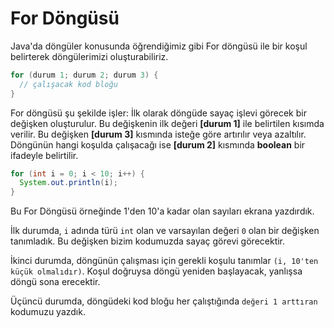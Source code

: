 # For Döngüsü
Java'da döngüler konusunda öğrendiğimiz gibi For döngüsü ile bir koşul belirterek döngülerimizi oluşturabiliriz.
```java
for (durum 1; durum 2; durum 3) {
  // çalışacak kod bloğu
}
```

For döngüsü şu şekilde işler: İlk olarak döngüde sayaç işlevi görecek bir değişken oluşturulur. Bu değişkenin ilk değeri __[durum 1]__ ile belirtilen kısımda verilir. Bu değişken __[durum 3]__ kısmında isteğe göre artırılır veya azaltılır. Döngünün hangi koşulda çalışacağı ise __[durum 2]__ kısmında __boolean__ bir ifadeyle belirtilir.

```java
for (int i = 0; i < 10; i++) {
  System.out.println(i);
}
```

Bu For Döngüsü örneğinde 1'den 10'a kadar olan sayıları ekrana yazdırdık.

İlk durumda, `i` adında türü `int` olan ve varsayılan değeri `0` olan bir değişken tanımladık. Bu değişken bizim kodumuzda sayaç görevi görecektir.

İkinci durumda, döngünün çalışması için gerekli koşulu tanımlar `(i, 10'ten küçük olmalıdır)`. Koşul doğruysa döngü yeniden başlayacak, yanlışsa döngü sona erecektir.

Üçüncü durumda, döngüdeki kod bloğu her çalıştığında `değeri 1 arttıran` kodumuzu yazdık.

